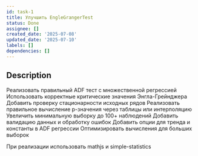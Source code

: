```yaml
---
id: task-1
title: Улучшить EngleGrangerTest
status: Done
assignee: []
created_date: '2025-07-08'
updated_date: '2025-07-10'
labels: []
dependencies: []
---
```


## Description

Реализовать правильный ADF тест с множественной регрессией
Использовать корректные критические значения Энгла-Грейнджера
Добавить проверку стационарности исходных рядов
Реализовать правильное вычисление p-значения через таблицы или интерполяцию
Увеличить минимальную выборку до 100+ наблюдений
Добавить валидацию данных и обработку ошибок
Добавить опции для тренда и константы в ADF регрессии
Оптимизировать вычисления для больших выборок

При реализации использовать mathjs и simple-statistics
